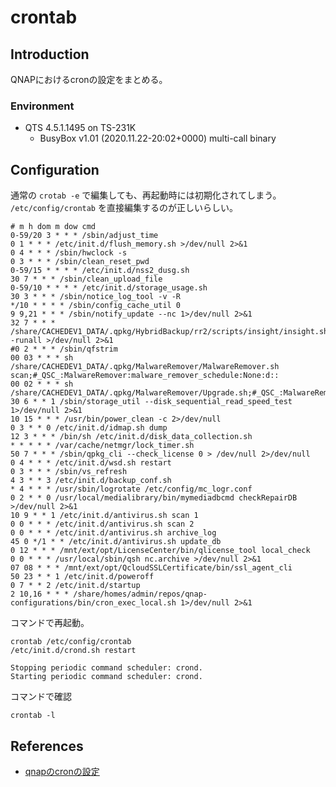 # crontab

## Introduction

QNAPにおけるcronの設定をまとめる。

### Environment

- QTS 4.5.1.1495 on TS-231K
  - BusyBox v1.01 (2020.11.22-20:02+0000) multi-call binary

## Configuration

通常の `crotab -e` で編集しても、再起動時には初期化されてしまう。
`/etc/config/crontab` を直接編集するのが正しいらしい。

<!-- cSpell:disable -->
```crontab
# m h dom m dow cmd
0-59/20 3 * * * /sbin/adjust_time
0 1 * * * /etc/init.d/flush_memory.sh >/dev/null 2>&1
0 4 * * * /sbin/hwclock -s
0 3 * * * /sbin/clean_reset_pwd
0-59/15 * * * * /etc/init.d/nss2_dusg.sh
30 7 * * * /sbin/clean_upload_file
0-59/10 * * * * /etc/init.d/storage_usage.sh
30 3 * * * /sbin/notice_log_tool -v -R
*/10 * * * * /sbin/config_cache_util 0
9 9,21 * * * /sbin/notify_update --nc 1>/dev/null 2>&1
32 7 * * * /share/CACHEDEV1_DATA/.qpkg/HybridBackup/rr2/scripts/insight/insight.sh -runall >/dev/null 2>&1
#0 2 * * * /sbin/qfstrim
00 03 * * * sh /share/CACHEDEV1_DATA/.qpkg/MalwareRemover/MalwareRemover.sh scan;#_QSC_:MalwareRemover:malware_remover_schedule:None:d::
00 02 * * * sh /share/CACHEDEV1_DATA/.qpkg/MalwareRemover/Upgrade.sh;#_QSC_:MalwareRemover:malware_remover_upgrade:None:d::
30 6 * * 1 /sbin/storage_util --disk_sequential_read_speed_test 1>/dev/null 2>&1
10 15 * * * /usr/bin/power_clean -c 2>/dev/null
0 3 * * 0 /etc/init.d/idmap.sh dump
12 3 * * * /bin/sh /etc/init.d/disk_data_collection.sh
* * * * * /var/cache/netmgr/lock_timer.sh
50 7 * * * /sbin/qpkg_cli --check_license 0 > /dev/null 2>/dev/null
0 4 * * * /etc/init.d/wsd.sh restart
0 3 * * * /sbin/vs_refresh
4 3 * * 3 /etc/init.d/backup_conf.sh
* 4 * * * /usr/sbin/logrotate /etc/config/mc_logr.conf
0 2 * * 0 /usr/local/medialibrary/bin/mymediadbcmd checkRepairDB  >/dev/null 2>&1
10 9 * * 1 /etc/init.d/antivirus.sh scan 1
0 0 * * * /etc/init.d/antivirus.sh scan 2
0 0 * * * /etc/init.d/antivirus.sh archive_log
45 0 */1 * * /etc/init.d/antivirus.sh update_db
0 12 * * * /mnt/ext/opt/LicenseCenter/bin/qlicense_tool local_check
0 0 * * * /usr/local/sbin/qsh nc.archive >/dev/null 2>&1
07 08 * * * /mnt/ext/opt/QcloudSSLCertificate/bin/ssl_agent_cli
50 23 * * 1 /etc/init.d/poweroff
0 7 * * 2 /etc/init.d/startup
2 10,16 * * * /share/homes/admin/repos/qnap-configurations/bin/cron_exec_local.sh 1>/dev/null 2>&1
```
<!-- cSpell:enable -->

コマンドで再起動。

```shell
crontab /etc/config/crontab
/etc/init.d/crond.sh restart
```

```console
Stopping periodic command scheduler: crond.
Starting periodic command scheduler: crond.
```

コマンドで確認

```shell
crontab -l
```

## References

- [qnapのcronの設定](https://ymraintree.hatenadiary.org/entry/20120919/1348035056)
